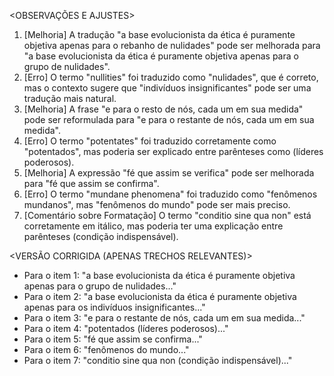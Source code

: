 <OBSERVAÇÕES E AJUSTES>
1. [Melhoria] A tradução "a base evolucionista da ética é puramente objetiva apenas para o rebanho de nulidades" pode ser melhorada para "a base evolucionista da ética é puramente objetiva apenas para o grupo de nulidades".
2. [Erro] O termo "nullities" foi traduzido como "nulidades", que é correto, mas o contexto sugere que "indivíduos insignificantes" pode ser uma tradução mais natural.
3. [Melhoria] A frase "e para o resto de nós, cada um em sua medida" pode ser reformulada para "e para o restante de nós, cada um em sua medida".
4. [Erro] O termo "potentates" foi traduzido corretamente como "potentados", mas poderia ser explicado entre parênteses como (líderes poderosos).
5. [Melhoria] A expressão "fé que assim se verifica" pode ser melhorada para "fé que assim se confirma".
6. [Erro] O termo "mundane phenomena" foi traduzido como "fenômenos mundanos", mas "fenômenos do mundo" pode ser mais preciso.
7. [Comentário sobre Formatação] O termo "conditio sine qua non" está corretamente em itálico, mas poderia ter uma explicação entre parênteses (condição indispensável).

<VERSÃO CORRIGIDA (APENAS TRECHOS RELEVANTES)>
- Para o item 1: "a base evolucionista da ética é puramente objetiva apenas para o grupo de nulidades..."
- Para o item 2: "a base evolucionista da ética é puramente objetiva apenas para os indivíduos insignificantes..."
- Para o item 3: "e para o restante de nós, cada um em sua medida..."
- Para o item 4: "potentados (líderes poderosos)..."
- Para o item 5: "fé que assim se confirma..."
- Para o item 6: "fenômenos do mundo..."
- Para o item 7: "conditio sine qua non (condição indispensável)..."